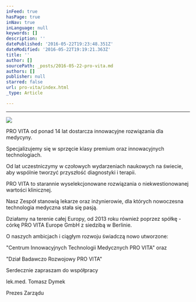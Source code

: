 ```yaml
---
inFeed: true
hasPage: true
inNav: true
inLanguage: null
keywords: []
description: ''
datePublished: '2016-05-22T19:23:48.351Z'
dateModified: '2016-05-22T19:19:21.363Z'
title: ''
author: []
sourcePath: _posts/2016-05-22-pro-vita.md
authors: []
publisher: null
starred: false
url: pro-vita/index.html
_type: Article

---
```

****
![](https://the-grid-user-content.s3-us-west-2.amazonaws.com/e5451355-003d-4288-b8a9-0bc1e5cdaf10.png)

PRO VITA od ponad 14 lat dostarcza innowacyjne rozwiązania dla medycyny.

Specjalizujemy się w sprzęcie klasy premium oraz innowacyjnych technologiach.

Od lat uczestniczymy w czołowych wydarzeniach naukowych na świecie, aby wspólnie tworzyć przyszłość diagnostyki i terapii.

PRO VITA to starannie wyselekcjonowane rozwiązania o niekwestionowanej wartości klinicznej.

Nasz Zespół stanowią lekarze oraz inżynierowie, dla których nowoczesna technologia medyczna stała się pasją.

Działamy na terenie całej Europy, od 2013 roku również poprzez spółkę - córkę PRO VITA Europe GmbH z siedzibą w Berlinie.

O naszych ambicjach i ciągłym rozwoju świadczą nowo utworzone:

"Centrum Innowacyjnych Technologii Medycznych PRO VITA" oraz

"Dział Badawczo Rozwojowy PRO VITA"

Serdecznie zapraszam do współpracy 

lek.med. Tomasz Dymek

Prezes Zarządu
